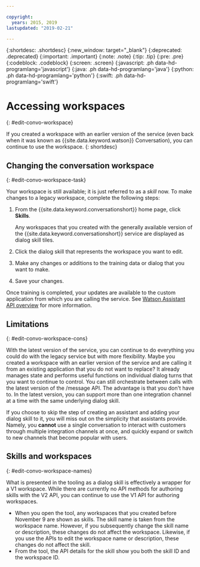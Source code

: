 ```yaml
---

copyright:
  years: 2015, 2019
lastupdated: "2019-02-21"

---
```


{:shortdesc: .shortdesc}
{:new_window: target="_blank"}
{:deprecated: .deprecated}
{:important: .important}
{:note: .note}
{:tip: .tip}
{:pre: .pre}
{:codeblock: .codeblock}
{:screen: .screen}
{:javascript: .ph data-hd-programlang='javascript'}
{:java: .ph data-hd-programlang='java'}
{:python: .ph data-hd-programlang='python'}
{:swift: .ph data-hd-programlang='swift'}

# Accessing workspaces
{: #edit-convo-workspace}

If you created a workspace with an earlier version of the service (even back when it was known as {{site.data.keyword.watson}} Conversation), you can continue to use the workspace.
{: shortdesc}

## Changing the conversation workspace
{: #edit-convo-workspace-task}

Your workspace is still available; it is just referred to as a *skill* now. To make changes to a legacy workspace, complete the following steps:

1.  From the {{site.data.keyword.conversationshort}} home page, click **Skills**.

    Any workspaces that you created with the generally available version of the {{site.data.keyword.conversationshort}} service are displayed as dialog skill tiles.
1.  Click the dialog skill that represents the workspace you want to edit.
1.  Make any changes or additions to the training data or dialog that you want to make.
1.  Save your changes.

Once training is completed, your updates are available to the custom application from which you are calling the service. See [Watson Assistant API overview](/docs/services/assistant?topic=assistant-api-overview) for more information.

## Limitations
{: #edit-convo-workspace-cons}

With the latest version of the service, you can continue to do everything you could do with the legacy service but with more flexibility. Maybe you created a workspace with an earlier version of the service and are calling it from an existing application that you do not want to replace? It already manages state and performs useful functions on individual dialog turns that you want to continue to control. You can still orchestrate between calls with the latest version of the /message API. The advantage is that you don't have to. In the latest version, you can support more than one integration channel at a time with the same underlying dialog skill.

If you choose to skip the step of creating an assistant and adding your dialog skill to it, you will miss out on the simplicity that assistants provide. Namely, you **cannot** use a single conversation to interact with customers through multiple integration channels at once, and quickly expand or switch to new channels that become popular with users.

## Skills and workspaces
{: #edit-convo-workspace-names}

What is presented in the tooling as a dialog skill is effectively a wrapper for a V1 workspace. While there are currently no API methods for authoring skills with the V2 API, you can continue to use the V1 API for authoring workspaces.

- When you open the tool, any workspaces that you created before November 9 are shown as skills. The skill name is taken from the workspace name. However, if you subsequently change the skill name or description, these changes do not affect the workspace. Likewise, if you use the APIs to edit the workspace name or description, these changes do not affect the skill.
- From the tool, the API details for the skill show you both the skill ID and the workspace ID.
